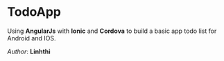 # TodoApp
Using **AngularJs** with **Ionic** and **Cordova** to build a basic app todo list for Android and IOS.

*Author*: **Linhthi**

